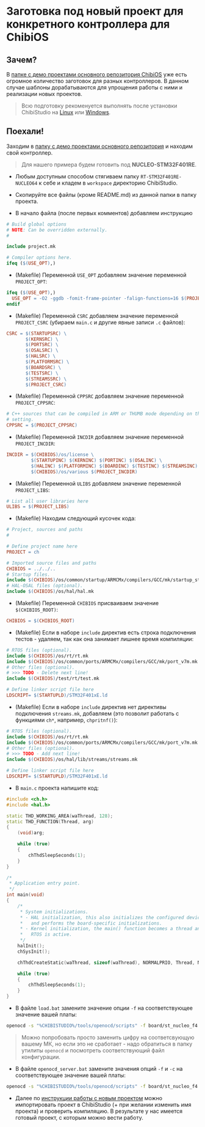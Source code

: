 # Заготовка под новый проект для конкретного контроллера для ChibiOS

## Зачем?

В [папке с демо проектами основного репозитория ChibiOS](https://github.com/ChibiOS/ChibiOS/tree/stable_17.6.x/demos/STM32) уже есть огромное количество заготовок для разных контроллеров. В данном случае шаблоны дорабатываются для упрощения работы с ними и реализации новых проектов.

> Всю подготовку рекоменуется выполнять после установки ChibiStudio на [Linux](../../Startup/Linux_setup.md) или [Windows](../../Startup/Windows_setup.md).

## Поехали!

Заходим в [папку с демо проектами основного репозитория](https://github.com/ChibiOS/ChibiOS/tree/stable_17.6.x/demos/STM32) и находим свой контроллер.

> Для нашего примера будем готовить под **NUCLEO-STM32F401RE**.

- Любым доступным способом стягиваем папку `RT-STM32F401RE-NUCLEO64` к себе и кладем в `workspace` директорию ChibiStudio.

- Скопируйте все файлы (кроме README.md) из данной папки в папку проекта.

- В начало файла (после первых комментов) добавляем инструкцию
```Makefile
# Build global options
# NOTE: Can be overridden externally.
#

include project.mk

# Compiler options here.
ifeq ($(USE_OPT),)
```

- (Makefile) Переменной `USE_OPT` добавляем значение переменной `PROJECT_OPT`:
```Makefile
ifeq ($(USE_OPT),)
  USE_OPT = -O2 -ggdb -fomit-frame-pointer -falign-functions=16 $(PROJECT_OPT)
endif
```

- (Makefile) Переменной `CSRC` добавляем значение переменной `PROJECT_CSRC` (убираем `main.c` и другие явные записи `.c` файлов):
```Makefile
CSRC = $(STARTUPSRC) \
       $(KERNSRC) \
       $(PORTSRC) \
       $(OSALSRC) \
       $(HALSRC) \
       $(PLATFORMSRC) \
       $(BOARDSRC) \
       $(TESTSRC) \
       $(STREAMSSRC) \
       $(PROJECT_CSRC)
```

- (Makefile) Переменной `CPPSRC` добавляем значение переменной `PROJECT_CPPSRC`:
```Makefile
# C++ sources that can be compiled in ARM or THUMB mode depending on the global
# setting.
CPPSRC = $(PROJECT_CPPSRC)
```

- (Makefile) Переменной `INCDIR` добавляем значение переменной `PROJECT_INCDIR`:
```Makefile
INCDIR = $(CHIBIOS)/os/license \
         $(STARTUPINC) $(KERNINC) $(PORTINC) $(OSALINC) \
         $(HALINC) $(PLATFORMINC) $(BOARDINC) $(TESTINC) $(STREAMSINC) \
         $(CHIBIOS)/os/various $(PROJECT_INCDIR)
```

- (Makefile) Переменной `ULIBS` добавляем значение переменной `PROJECT_LIBS`:
```Makefile
# List all user libraries here
ULIBS = $(PROJECT_LIBS)
```

- (Makefile) Находим следующий кусочек кода:
```Makefile
# Project, sources and paths
#

# Define project name here
PROJECT = ch

# Imported source files and paths
CHIBIOS = ../../..
# Startup files.
include $(CHIBIOS)/os/common/startup/ARMCMx/compilers/GCC/mk/startup_stm32f4xx.mk
# HAL-OSAL files (optional).
include $(CHIBIOS)/os/hal/hal.mk
```

- (Makefile) Переменной `CHIBIOS` присваиваем значение `$(CHIBIOS_ROOT)`:
```Makefile
CHIBIOS = $(CHIBIOS_ROOT)
```

- (Makefile) Если в наборе `include` директив есть строка подключения тестов - удаляем, так как она занимает лишнее время компиляции:
```Makefile
# RTOS files (optional).
include $(CHIBIOS)/os/rt/rt.mk
include $(CHIBIOS)/os/common/ports/ARMCMx/compilers/GCC/mk/port_v7m.mk
# Other files (optional).
# >>> TODO - Delete next line!
include $(CHIBIOS)/test/rt/test.mk

# Define linker script file here
LDSCRIPT= $(STARTUPLD)/STM32F401xE.ld
```

- (Makefile) Если в наборе `include` директив нет директивы подключения `streams.mk`, добавляем (это позволит работать с функциями `ch*`, например, `chpritnf()`):
```Makefile
# RTOS files (optional).
include $(CHIBIOS)/os/rt/rt.mk
include $(CHIBIOS)/os/common/ports/ARMCMx/compilers/GCC/mk/port_v7m.mk
# Other files (optional).
# >>> TODO - Add next line!
include $(CHIBIOS)/os/hal/lib/streams/streams.mk

# Define linker script file here
LDSCRIPT= $(STARTUPLD)/STM32F401xE.ld
```

- В `main.c` проекта напишите код:
```c++
#include <ch.h>
#include <hal.h>

static THD_WORKING_AREA(waThread, 128);
static THD_FUNCTION(Thread, arg)
{
    (void)arg;

    while (true)
    {
        chThdSleepSeconds(1);
    }
}

/*
 * Application entry point.
 */
int main(void)
{
    /*
     * System initializations.
     * - HAL initialization, this also initializes the configured device drivers
     *   and performs the board-specific initializations.
     * - Kernel initialization, the main() function becomes a thread and the
     *   RTOS is active.
     */
    halInit();
    chSysInit();

    chThdCreateStatic(waThread, sizeof(waThread), NORMALPRIO, Thread, NULL /* arg is NULL */);

    while (true)
    {
        chThdSleepSeconds(1);
    }
}
```

- В файле `load.bat` замените значение опции `-f` на соответствующее значение вашей платы:
```bash
openocd -s "%CHIBISTUDIO%/tools/openocd/scripts" -f board/st_nucleo_f4.cfg -c "program %BIN% reset exit 0x08000000"
```

> Можно попробовать просто заменить цифру на соответсвующую вашему МК, но если это не сработает - надо обратиться в папку утилиты `openocd` и посмотреть соответствующий файл конфигурации.

- В файле `openocd_server.bat` замените значения опций `-f` и `-c` на соответствующее значение вашей платы:
```bash
openocd -s "%CHIBISTUDIO%/tools/openocd/scripts" -f board/st_nucleo_f4.cfg -c "stm32f4x.cpu configure -rtos auto;"
```

- Далее по [инструкции работы с новым проектом](../New_project.md) можно импортировать проект в ChibiStudio (+ при желании изменить имя проекта) и проверить компиляцию. В результате у нас имеется готовый проект, с которым можно вести работу.

